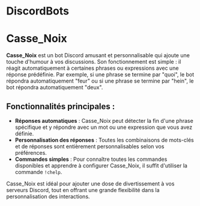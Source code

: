 # DiscordBots

# Casse_Noix

**Casse_Noix** est un bot Discord amusant et personnalisable qui ajoute une touche d'humour à vos discussions. Son fonctionnement est simple : il réagit automatiquement à certaines phrases ou expressions avec une réponse prédéfinie. Par exemple, si une phrase se termine par "quoi", le bot répondra automatiquement "feur" ou si une phrase se termine par "hein", le bot répondra automatiquement "deux".

## Fonctionnalités principales :

- **Réponses automatiques** : Casse_Noix peut détecter la fin d'une phrase spécifique et y répondre avec un mot ou une expression que vous avez définie.
- **Personnalisation des réponses** : Toutes les combinaisons de mots-clés et de réponses sont entièrement personnalisables selon vos préférences.
- **Commandes simples** : Pour connaître toutes les commandes disponibles et apprendre à configurer Casse_Noix, il suffit d'utiliser la commande `!chelp`.

Casse_Noix est idéal pour ajouter une dose de divertissement à vos serveurs Discord, tout en offrant une grande flexibilité dans la personnalisation des interactions.
